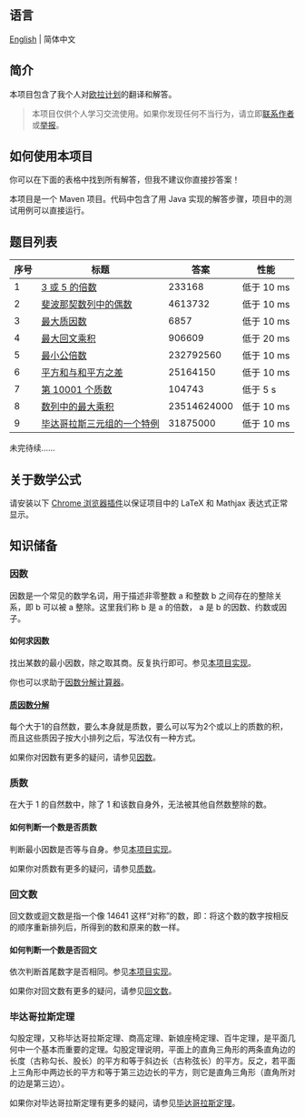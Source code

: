 ## 语言

[English](/README.md) | 简体中文

## 简介

本项目包含了我个人对[欧拉计划](https://projecteuler.net/)的翻译和解答。

> 本项目仅供个人学习交流使用。如果你发现任何不当行为，请立即[联系作者](mailto:er_tzw@163.com)或[举报](https://github.com/jackeggie/project-euler/issues/new)。

## 如何使用本项目

你可以在下面的表格中找到所有解答，但我不建议你直接抄答案！

本项目是一个 Maven 项目。代码中包含了用 Java 实现的解答步骤，项目中的测试用例可以直接运行。

## 题目列表

| 序号  | 标题                                                                     | 答案        | 性能        |
| ----- | ----------------------------------------------------------------------- | ----------- | ----------- |
| 1     | [3 或 5 的倍数](/src/main/java/name/jacktang/projecteuler/_1)            | 233168      | 低于 10 ms  |
| 2     | [斐波那契数列中的偶数](/src/main/java/name/jacktang/projecteuler/_2)      | 4613732     | 低于 10 ms  |
| 3     | [最大质因数](/src/main/java/name/jacktang/projecteuler/_3)               | 6857        | 低于 10 ms  |
| 4     | [最大回文乘积](/src/main/java/name/jacktang/projecteuler/_4)             | 906609      | 低于 20 ms  |
| 5     | [最小公倍数](/src/main/java/name/jacktang/projecteuler/_5)               | 232792560   | 低于 10 ms  |
| 6     | [平方和与和平方之差](/src/main/java/name/jacktang/projecteuler/_6)        | 25164150    | 低于 10 ms  |
| 7     | [第 10001 个质数](/src/main/java/name/jacktang/projecteuler/_7)          | 104743      | 低于 5 s    |
| 8     | [数列中的最大乘积](/src/main/java/name/jacktang/projecteuler/_8)          | 23514624000 | 低于 10 ms  |
| 9     | [毕达哥拉斯三元组的一个特例](/src/main/java/name/jacktang/projecteuler/_9) | 31875000    | 低于 10 ms  |

未完待续……

## 关于数学公式

请安装以下 [Chrome 浏览器插件](https://github.com/orsharir/github-mathjax)以保证项目中的 LaTeX 和 Mathjax 表达式正常显示。

## 知识储备

### 因数

因数是一个常见的数学名词，用于描述非零整数 a 和整数 b 之间存在的整除关系，即 b 可以被 a 整除。这里我们称 b 是 a 的倍数， a 是 b 的因数、约数或因子。

#### 如何求因数

找出某数的最小因数，除之取其商。反复执行即可。参见[本项目实现](/src/main/java/name/jacktang/projecteuler/util/MathUtil.java)。

你也可以求助于[因数分解计算器](https://www.calculator.net/factor-calculator.html)。

#### [质因数分解](https://zh.wikipedia.org/wiki/%E7%AE%97%E6%9C%AF%E5%9F%BA%E6%9C%AC%E5%AE%9A%E7%90%86)

每个大于1的自然数，要么本身就是质数，要么可以写为2个或以上的质数的积，而且这些质因子按大小排列之后，写法仅有一种方式。

如果你对因数有更多的疑问，请参见[因数](https://zh.wikipedia.org/wiki/%E5%9B%A0%E6%95%B8)。

### 质数

在大于 1 的自然数中，除了 1 和该数自身外，无法被其他自然数整除的数。

#### 如何判断一个数是否质数

判断最小因数是否等与自身。参见[本项目实现](/src/main/java/name/jacktang/projecteuler/util/MathUtil.java)。

如果你对质数有更多的疑问，请参见[质数](https://zh.wikipedia.org/wiki/%E7%B4%A0%E6%95%B0)。

### 回文数

回文数或迴文数是指一个像 14641 这样“对称”的数，即：将这个数的数字按相反的顺序重新排列后，所得到的数和原来的数一样。

#### 如何判断一个数是否回文

依次判断首尾数字是否相同。参见[本项目实现](/src/main/java/name/jacktang/projecteuler/util/MathUtil.java)。

如果你对回文数有更多的疑问，请参见[回文数](https://zh.wikipedia.org/wiki/%E5%9B%9E%E6%96%87%E6%95%B0)。

### 毕达哥拉斯定理

勾股定理，又称毕达哥拉斯定理、商高定理、新娘座椅定理、百牛定理，是平面几何中一个基本而重要的定理。勾股定理说明，平面上的直角三角形的两条直角边的长度（古称勾长、股长）的平方和等于斜边长（古称弦长）的平方。反之，若平面上三角形中两边长的平方和等于第三边边长的平方，则它是直角三角形（直角所对的边是第三边）。

如果你对毕达哥拉斯定理有更多的疑问，请参见[毕达哥拉斯定理](https://zh.wikipedia.org/wiki/%E5%8B%BE%E8%82%A1%E5%AE%9A%E7%90%86)。

